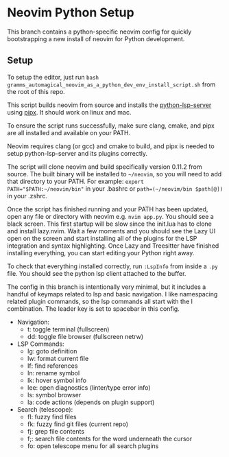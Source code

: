 # Neovim Python Setup

This branch contains a python-specific neovim config for quickly bootstrapping a new install of neovim for Python development.

## Setup

To setup the editor, just run `bash gramms_automagical_neovim_as_a_python_dev_env_install_script.sh` from the root of this repo.

This script builds neovim from source and installs the [python-lsp-server](https://github.com/python-lsp/python-lsp-server) using [pipx](https://github.com/pypa/pipx). It should work on linux and mac.

To ensure the script runs successfully, make sure clang, cmake, and pipx are all installed and available on your PATH.

Neovim requires clang (or gcc) and cmake to build, and pipx is needed to setup python-lsp-server and its plugins correctly.

The script will clone neovim and build specifically version 0.11.2 from source. The built binary will be installed to `~/neovim`, so you will need to add that directory to your PATH. For example: `export PATH="$PATH:~/neovim/bin"` in your .bashrc or `path=(~/neovim/bin $path[@])` in your .zshrc.

Once the script has finished running and your PATH has been updated,  open any file or directory with neovim e.g. `nvim app.py`. You should see a black screen. This first startup will be slow since the init.lua has to clone and install lazy.nvim. Wait a few moments and you should see the Lazy UI open on the screen and start installing all of the plugins for the LSP integration and syntax highlighting. Once Lazy and Treesitter have finished installing everything, you can start editing your Python right away.

To check that everything installed correctly, run `:LspInfo` from inside a `.py` file. You should see the python lsp client attached to the buffer.

The config in this branch is intentionally very minimal, but it includes a handful of keymaps related to lsp and basic navigation.
I like namespacing related plugin commands, so the lsp commands all start with the <leader>l combination.
The leader key is set to spacebar in this config.

- Navigation:
  - <leader>t: toggle terminal (fullscreen)
  - <leader>dd: toggle file browser (fullscreen netrw)
- LSP Commands:
  - <leader>lg: goto definition
  - <leader>lw: format current file
  - <leader>lf: find references
  - <leader>ln: rename symbol
  - <leader>lk: hover symbol info
  - <leader>lee: open diagnostics (linter/type error info)
  - <leader>ls: symbol browser
  - <leader>la: code actions (depends on plugin support)
- Search (telescope):
  - <leader>fl: fuzzy find files
  - <leader>fk: fuzzy find git files (current repo)
  - <leader>fj: grep file contents
  - <leader>f;: search file contents for the word underneath the cursor
  - <leader>fo: open telescope menu for all search plugins
